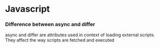 # Javascript

### Difference between async and differ
async and differ are attributes used in context of loading external scripts. They affect the way scripts are fetched and executed